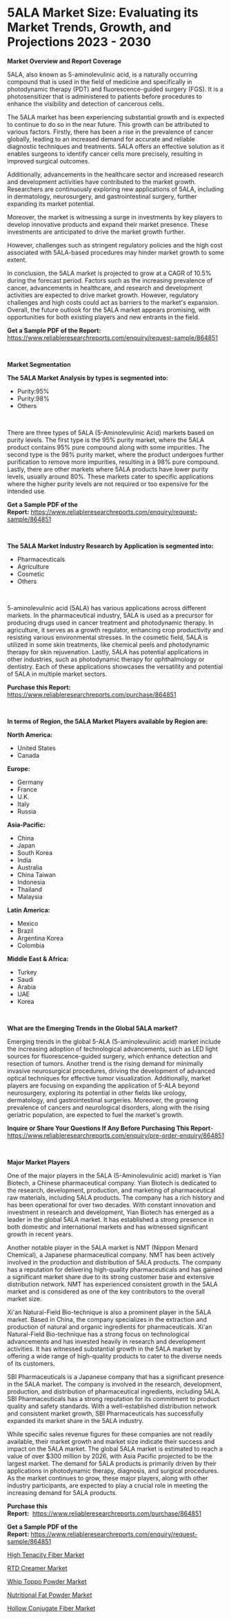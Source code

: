 <p><h1>5ALA Market Size: Evaluating its Market Trends, Growth, and Projections 2023 - 2030</h1></p><p><strong>Market Overview and Report Coverage</strong></p>
<p><p>5ALA, also known as 5-aminolevulinic acid, is a naturally occurring compound that is used in the field of medicine and specifically in photodynamic therapy (PDT) and fluorescence-guided surgery (FGS). It is a photosensitizer that is administered to patients before procedures to enhance the visibility and detection of cancerous cells.</p><p>The 5ALA market has been experiencing substantial growth and is expected to continue to do so in the near future. This growth can be attributed to various factors. Firstly, there has been a rise in the prevalence of cancer globally, leading to an increased demand for accurate and reliable diagnostic techniques and treatments. 5ALA offers an effective solution as it enables surgeons to identify cancer cells more precisely, resulting in improved surgical outcomes.</p><p>Additionally, advancements in the healthcare sector and increased research and development activities have contributed to the market growth. Researchers are continuously exploring new applications of 5ALA, including in dermatology, neurosurgery, and gastrointestinal surgery, further expanding its market potential.</p><p>Moreover, the market is witnessing a surge in investments by key players to develop innovative products and expand their market presence. These investments are anticipated to drive the market growth further.</p><p>However, challenges such as stringent regulatory policies and the high cost associated with 5ALA-based procedures may hinder market growth to some extent.</p><p>In conclusion, the 5ALA market is projected to grow at a CAGR of 10.5% during the forecast period. Factors such as the increasing prevalence of cancer, advancements in healthcare, and research and development activities are expected to drive market growth. However, regulatory challenges and high costs could act as barriers to the market's expansion. Overall, the future outlook for the 5ALA market appears promising, with opportunities for both existing players and new entrants in the field.</p></p>
<p><strong>Get a Sample PDF of the Report:</strong> <a href="https://www.reliableresearchreports.com/enquiry/request-sample/864851">https://www.reliableresearchreports.com/enquiry/request-sample/864851</a></p>
<p>&nbsp;</p>
<p><strong>Market Segmentation</strong></p>
<p><strong>The 5ALA Market Analysis by types is segmented into:</strong></p>
<p><ul><li>Purity:95%</li><li>Purity:98%</li><li>Others</li></ul></p>
<p>&nbsp;</p>
<p><p>There are three types of 5ALA (5-Aminolevulinic Acid) markets based on purity levels. The first type is the 95% purity market, where the 5ALA product contains 95% pure compound along with some impurities. The second type is the 98% purity market, where the product undergoes further purification to remove more impurities, resulting in a 98% pure compound. Lastly, there are other markets where 5ALA products have lower purity levels, usually around 80%. These markets cater to specific applications where the higher purity levels are not required or too expensive for the intended use.</p></p>
<p><strong>Get a Sample PDF of the Report:</strong>&nbsp;<a href="https://www.reliableresearchreports.com/enquiry/request-sample/864851">https://www.reliableresearchreports.com/enquiry/request-sample/864851</a></p>
<p>&nbsp;</p>
<p><strong>The 5ALA Market Industry Research by Application is segmented into:</strong></p>
<p><ul><li>Pharmaceuticals</li><li>Agriculture</li><li>Cosmetic</li><li>Others</li></ul></p>
<p>&nbsp;</p>
<p><p>5-aminolevulinic acid (5ALA) has various applications across different markets. In the pharmaceutical industry, 5ALA is used as a precursor for producing drugs used in cancer treatment and photodynamic therapy. In agriculture, it serves as a growth regulator, enhancing crop productivity and resisting various environmental stresses. In the cosmetic field, 5ALA is utilized in some skin treatments, like chemical peels and photodynamic therapy for skin rejuvenation. Lastly, 5ALA has potential applications in other industries, such as photodynamic therapy for ophthalmology or dentistry. Each of these applications showcases the versatility and potential of 5ALA in multiple market sectors.</p></p>
<p><strong>Purchase this Report:</strong>&nbsp; <a href="https://www.reliableresearchreports.com/purchase/864851">https://www.reliableresearchreports.com/purchase/864851</a></p>
<p>&nbsp;</p>
<p><strong>In terms of Region, the 5ALA Market Players available by Region are:</strong></p>
<p>
    <p> <strong> North America: </strong>
        <ul>
            <li>United States</li>
            <li>Canada</li>
        </ul>
        </p> 
    <p> <strong> Europe: </strong>
        <ul>
            <li>Germany</li>
            <li>France</li>
            <li>U.K.</li>
            <li>Italy</li>
            <li>Russia</li>
        </ul>
        </p> 
    <p> <strong> Asia-Pacific: </strong>
        <ul>
            <li>China</li>
            <li>Japan</li>
            <li>South Korea</li>
            <li>India</li>
            <li>Australia</li>
            <li>China Taiwan</li>
            <li>Indonesia</li>
            <li>Thailand</li>
            <li>Malaysia</li>
        </ul>
        </p> 
    <p> <strong> Latin America: </strong>
        <ul>
            <li>Mexico</li>
            <li>Brazil</li>
            <li>Argentina Korea</li>
            <li>Colombia</li>
        </ul>
        </p> 
    <p> <strong> Middle East & Africa: </strong>
        <ul>
            <li>Turkey</li>
            <li>Saudi</li>
            <li>Arabia</li>
            <li>UAE</li>
            <li>Korea</li>
        </ul>
    </p>
    </p>
<p>&nbsp;</p>
<p><strong>What are the Emerging Trends in the Global 5ALA market?</strong></p>
<p><p>Emerging trends in the global 5-ALA (5-aminolevulinic acid) market include the increasing adoption of technological advancements, such as LED light sources for fluorescence-guided surgery, which enhance detection and resection of tumors. Another trend is the rising demand for minimally invasive neurosurgical procedures, driving the development of advanced optical techniques for effective tumor visualization. Additionally, market players are focusing on expanding the application of 5-ALA beyond neurosurgery, exploring its potential in other fields like urology, dermatology, and gastrointestinal surgeries. Moreover, the growing prevalence of cancers and neurological disorders, along with the rising geriatric population, are expected to fuel the market's growth.</p></p>
<p><strong>Inquire or Share Your Questions If Any Before Purchasing This Report</strong>- <a href="https://www.reliableresearchreports.com/enquiry/pre-order-enquiry/864851">https://www.reliableresearchreports.com/enquiry/pre-order-enquiry/864851</a></p>
<p>&nbsp;</p>
<p><strong>Major Market Players</strong></p>
<p><p>One of the major players in the 5ALA (5-Aminolevulinic acid) market is Yian Biotech, a Chinese pharmaceutical company. Yian Biotech is dedicated to the research, development, production, and marketing of pharmaceutical raw materials, including 5ALA products. The company has a rich history and has been operational for over two decades. With constant innovation and investment in research and development, Yian Biotech has emerged as a leader in the global 5ALA market. It has established a strong presence in both domestic and international markets and has witnessed significant growth in recent years.</p><p>Another notable player in the 5ALA market is NMT (Nippon Menard Chemical), a Japanese pharmaceutical company. NMT has been actively involved in the production and distribution of 5ALA products. The company has a reputation for delivering high-quality pharmaceuticals and has gained a significant market share due to its strong customer base and extensive distribution network. NMT has experienced consistent growth in the 5ALA market and is considered as one of the key contributors to the overall market size.</p><p>Xi'an Natural-Field Bio-technique is also a prominent player in the 5ALA market. Based in China, the company specializes in the extraction and production of natural and organic ingredients for pharmaceuticals. Xi'an Natural-Field Bio-technique has a strong focus on technological advancements and has invested heavily in research and development activities. It has witnessed substantial growth in the 5ALA market by offering a wide range of high-quality products to cater to the diverse needs of its customers.</p><p>SBI Pharmaceuticals is a Japanese company that has a significant presence in the 5ALA market. The company is involved in the research, development, production, and distribution of pharmaceutical ingredients, including 5ALA. SBI Pharmaceuticals has a strong reputation for its commitment to product quality and safety standards. With a well-established distribution network and consistent market growth, SBI Pharmaceuticals has successfully expanded its market share in the 5ALA industry.</p><p>While specific sales revenue figures for these companies are not readily available, their market growth and market size indicate their success and impact on the 5ALA market. The global 5ALA market is estimated to reach a value of over $300 million by 2026, with Asia Pacific projected to be the largest market. The demand for 5ALA products is primarily driven by their applications in photodynamic therapy, diagnosis, and surgical procedures. As the market continues to grow, these major players, along with other industry participants, are expected to play a crucial role in meeting the increasing demand for 5ALA products.</p></p>
<p><strong>Purchase this Report:</strong>&nbsp;&nbsp;<a href="https://www.reliableresearchreports.com/purchase/864851">https://www.reliableresearchreports.com/purchase/864851</a></p>
<p></p>
<p><strong>Get a Sample PDF of the Report:</strong>&nbsp;<a href="https://www.reliableresearchreports.com/enquiry/request-sample/864851">https://www.reliableresearchreports.com/enquiry/request-sample/864851</a></p>
<p><p><a href="https://github.com/gshchiplitsov/Market-Research-Report-List-1/blob/main/high-tenacity-fiber-market.md">High Tenacity Fiber Market</a></p><p><a href="https://medium.com/@lauryframi644/rtd-creamer-market-competitive-analysis-market-trends-and-forecast-to-2030-bfefa65e33d6">RTD Creamer Market</a></p><p><a href="https://medium.com/@mikeflatley6362/whip-toppo-powder-market-analysis-its-cagr-market-segmentation-and-global-industry-overview-eca758543f0e">Whip Toppo Powder Market</a></p><p><a href="https://medium.com/@itzelheller546/nutritional-fat-powder-market-analysis-and-sze-forecasted-for-period-from-2023-to-2030-f4b61efe6a94">Nutritional Fat Powder Market</a></p><p><a href="https://github.com/rahu1503/Market-Research-Report-List-1/blob/main/hollow-conjugate-fiber-market.md">Hollow Conjugate Fiber Market</a></p></p>